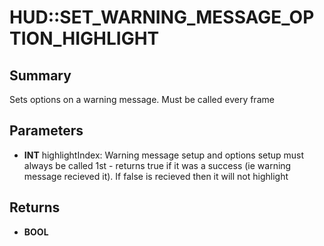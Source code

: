 # HUD::SET_WARNING_MESSAGE_OPTION_HIGHLIGHT

## Summary
Sets options on a warning message. Must be called every frame

## Parameters
* **INT** highlightIndex:
Warning message setup and options setup  must always be called 1st - returns true if it was a success (ie warning message recieved it).
  If false is recieved then it will not highlight

## Returns
* **BOOL**